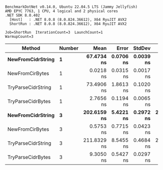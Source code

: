 ```

BenchmarkDotNet v0.14.0, Ubuntu 22.04.5 LTS (Jammy Jellyfish)
AMD EPYC 7763, 1 CPU, 4 logical and 2 physical cores
.NET SDK 8.0.402
  [Host]   : .NET 8.0.8 (8.0.824.36612), X64 RyuJIT AVX2
  ShortRun : .NET 8.0.8 (8.0.824.36612), X64 RyuJIT AVX2

Job=ShortRun  IterationCount=3  LaunchCount=1  
WarmupCount=3  

```
| Method             | Number | Mean        | Error     | StdDev    | Min         | Max         | Allocated |
|------------------- |------- |------------:|----------:|----------:|------------:|------------:|----------:|
| **NewFromCidrString**  | **1**      |  **67.4734 ns** | **0.0706 ns** | **0.0039 ns** |  **67.4696 ns** |  **67.4773 ns** |         **-** |
| NewFromCirBytes    | 1      |   0.0218 ns | 0.0315 ns | 0.0017 ns |   0.0200 ns |   0.0234 ns |         - |
| TryParseCidrString | 1      |  73.4906 ns | 1.8613 ns | 0.1020 ns |  73.4032 ns |  73.6027 ns |         - |
| TryParseCidrBytes  | 1      |   2.7656 ns | 0.1194 ns | 0.0065 ns |   2.7581 ns |   2.7702 ns |         - |
| **NewFromCidrString**  | **3**      | **202.6159 ns** | **5.4221 ns** | **0.2972 ns** | **202.3564 ns** | **202.9401 ns** |         **-** |
| NewFromCirBytes    | 3      |   0.5753 ns | 0.7715 ns | 0.0423 ns |   0.5502 ns |   0.6242 ns |         - |
| TryParseCidrString | 3      | 211.8329 ns | 8.5455 ns | 0.4684 ns | 211.2993 ns | 212.1761 ns |         - |
| TryParseCidrBytes  | 3      |   9.3050 ns | 0.5427 ns | 0.0297 ns |   9.2721 ns |   9.3300 ns |         - |
